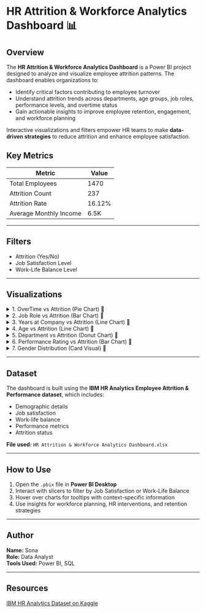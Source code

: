 # HR Attrition & Workforce Analytics Dashboard 📊

## Overview
The **HR Attrition & Workforce Analytics Dashboard** is a Power BI project designed to analyze and visualize employee attrition patterns. The dashboard enables organizations to:  

- Identify critical factors contributing to employee turnover  
- Understand attrition trends across departments, age groups, job roles, performance levels, and overtime status  
- Gain actionable insights to improve employee retention, engagement, and workforce planning  

Interactive visualizations and filters empower HR teams to make **data-driven strategies** to reduce attrition and enhance employee satisfaction.

## Key Metrics  

| Metric | Value |
|--------|-------|
| Total Employees | 1470 |
| Attrition Count | 237 |
| Attrition Rate | 16.12% |
| Average Monthly Income | 6.5K |

---

## Filters  

- Attrition (Yes/No)  
- Job Satisfaction Level  
- Work-Life Balance Level  

---

## Visualizations  

<details>
<summary>1. OverTime vs Attrition (Pie Chart) 🔹</summary>

**What it shows:** Distribution of employees who left (Attrition = Yes) based on their overtime status.  

**Why it’s important:**  
- Highlights how overtime may influence attrition  
- Supports workforce planning and employee wellbeing initiatives  

</details>

<details>
<summary>2. Job Role vs Attrition (Bar Chart) 🔹</summary>

**What it shows:** Comparison of employees who left or stayed across different job roles.  

**Why it’s important:**  
- Identifies roles with highest attrition risk  
- Helps design role-specific retention strategies  

</details>

<details>
<summary>3. Years at Company vs Attrition (Line Chart) 🔹</summary>

**What it shows:** Attrition trends based on employee tenure (0–40 years).  

**Why it’s important:**  
- Pinpoints critical tenure windows for attrition  
- Guides onboarding, career development, and early engagement programs  

</details>

<details>
<summary>4. Age vs Attrition (Line Chart) 🔹</summary>

**What it shows:** Attrition trends across different age groups (18–60 years).  

**Why it’s important:**  
- Helps design age-specific retention strategies  
- Supports succession planning and career growth alignment  

</details>

<details>
<summary>5. Department vs Attrition (Donut Chart) 🔹</summary>

**What it shows:** Distribution of attrition across departments (filtered to Attrition = Yes).  

**Why it’s important:**  
- Identifies departments with higher turnover  
- Guides targeted retention initiatives  

</details>

<details>
<summary>6. Performance Rating vs Attrition (Bar Chart) 🔹</summary>

**What it shows:** Employees who left or stayed in relation to performance ratings.  

**Why it’s important:**  
- Analyzes effectiveness of rewards and recognition programs  
- Helps retain high-value employees  

</details>

<details>
<summary>7. Gender Distribution (Card Visual) 🔹</summary>

**What it shows:** Overall gender ratio in the organization: 60% Male, 40% Female  

</details>

---

## Dataset
The dashboard is built using the **IBM HR Analytics Employee Attrition & Performance dataset**, which includes:  

- Demographic details  
- Job satisfaction  
- Work-life balance  
- Performance metrics  
- Attrition status  

**File used:** `HR Attrition & Workforce Analytics Dashboard.xlsx`  

---

## How to Use
1. Open the `.pbix` file in **Power BI Desktop**  
2. Interact with slicers to filter by Job Satisfaction or Work-Life Balance  
3. Hover over charts for tooltips with context-specific information  
4. Use insights for workforce planning, HR interventions, and retention strategies  

---

## Author
**Name:** Sona  
**Role:** Data Analyst  
**Tools Used:** Power BI, SQL  

---

## Resources
[IBM HR Analytics Dataset on Kaggle](https://www.kaggle.com/datasets/pavansubhasht/ibm-hr-analytics-attrition-dataset)  
